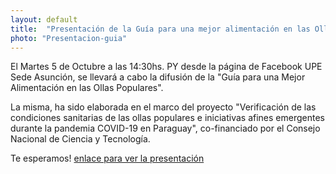 ```yaml
---
layout: default
title:  "Presentación de la Guía para una mejor alimentación en las Ollas Populares"
photo: "Presentacion-guia"
---
```


El Martes 5 de Octubre a las 14:30hs. PY desde la página de Facebook UPE Sede Asunción, se llevará a cabo la difusión de la "Guía para una Mejor Alimentación en las Ollas Populares".

La misma, ha sido elaborada en el marco del proyecto "Verificación de las condiciones sanitarias de las ollas populares e iniciativas afines emergentes durante la pandemia COVID-19 en Paraguay", co-financiado por el Consejo Nacional de Ciencia y Tecnología.

Te esperamos! [enlace para ver la presentación](https://www.facebook.com/UPEasuncion/videos/396168615433088)
